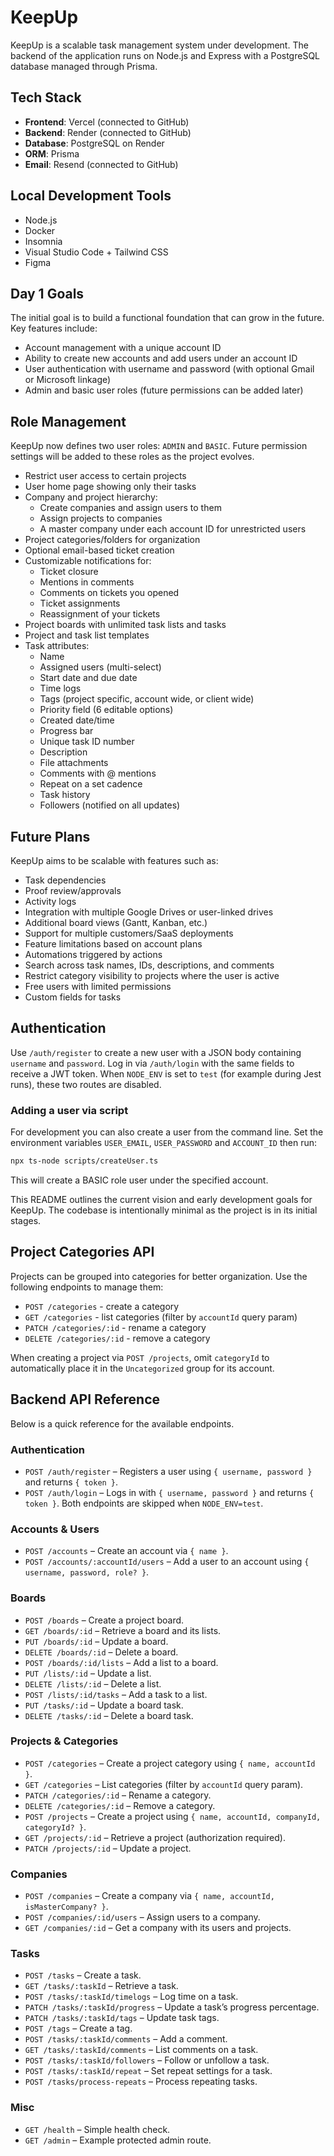 # KeepUp

KeepUp is a scalable task management system under development. The backend of the application runs on Node.js and Express with a PostgreSQL database managed through Prisma.

## Tech Stack

- **Frontend**: Vercel (connected to GitHub)
- **Backend**: Render (connected to GitHub)
- **Database**: PostgreSQL on Render
- **ORM**: Prisma
- **Email**: Resend (connected to GitHub)

## Local Development Tools

- Node.js
- Docker
- Insomnia
- Visual Studio Code + Tailwind CSS
- Figma

## Day 1 Goals

The initial goal is to build a functional foundation that can grow in the future. Key features include:

- Account management with a unique account ID
- Ability to create new accounts and add users under an account ID
- User authentication with username and password (with optional Gmail or Microsoft linkage)
- Admin and basic user roles (future permissions can be added later)

## Role Management
KeepUp now defines two user roles: `ADMIN` and `BASIC`. Future permission settings will be added to these roles as the project evolves.
- Restrict user access to certain projects
- User home page showing only their tasks
- Company and project hierarchy:
  - Create companies and assign users to them
  - Assign projects to companies
  - A master company under each account ID for unrestricted users
- Project categories/folders for organization
- Optional email-based ticket creation
- Customizable notifications for:
  - Ticket closure
  - Mentions in comments
  - Comments on tickets you opened
  - Ticket assignments
  - Reassignment of your tickets
- Project boards with unlimited task lists and tasks
- Project and task list templates
- Task attributes:
  - Name
  - Assigned users (multi-select)
  - Start date and due date
  - Time logs
  - Tags (project specific, account wide, or client wide)
  - Priority field (6 editable options)
  - Created date/time
  - Progress bar
  - Unique task ID number
  - Description
  - File attachments
  - Comments with @ mentions
  - Repeat on a set cadence
  - Task history
  - Followers (notified on all updates)

## Future Plans

KeepUp aims to be scalable with features such as:

- Task dependencies
- Proof review/approvals
- Activity logs
- Integration with multiple Google Drives or user-linked drives
- Additional board views (Gantt, Kanban, etc.)
- Support for multiple customers/SaaS deployments
- Feature limitations based on account plans
- Automations triggered by actions
- Search across task names, IDs, descriptions, and comments
- Restrict category visibility to projects where the user is active
- Free users with limited permissions
- Custom fields for tasks

## Authentication

Use `/auth/register` to create a new user with a JSON body containing `username` and `password`. Log in via `/auth/login` with the same fields to receive a JWT token.
When `NODE_ENV` is set to `test` (for example during Jest runs), these two routes are disabled.

### Adding a user via script

For development you can also create a user from the command line. Set the
environment variables `USER_EMAIL`, `USER_PASSWORD` and `ACCOUNT_ID` then run:

```bash
npx ts-node scripts/createUser.ts
```

This will create a BASIC role user under the specified account.

This README outlines the current vision and early development goals for KeepUp. The codebase is intentionally minimal as the project is in its initial stages.

## Project Categories API

Projects can be grouped into categories for better organization. Use the
following endpoints to manage them:

- `POST /categories` - create a category
- `GET /categories` - list categories (filter by `accountId` query param)
- `PATCH /categories/:id` - rename a category
- `DELETE /categories/:id` - remove a category

When creating a project via `POST /projects`, omit `categoryId` to automatically
place it in the `Uncategorized` group for its account.


## Backend API Reference

Below is a quick reference for the available endpoints.

### Authentication
- `POST /auth/register` – Registers a user using `{ username, password }` and returns `{ token }`.
- `POST /auth/login` – Logs in with `{ username, password }` and returns `{ token }`.
Both endpoints are skipped when `NODE_ENV=test`.

### Accounts & Users
- `POST /accounts` – Create an account via `{ name }`.
- `POST /accounts/:accountId/users` – Add a user to an account using `{ username, password, role? }`.

### Boards
- `POST /boards` – Create a project board.
- `GET /boards/:id` – Retrieve a board and its lists.
- `PUT /boards/:id` – Update a board.
- `DELETE /boards/:id` – Delete a board.
- `POST /boards/:id/lists` – Add a list to a board.
- `PUT /lists/:id` – Update a list.
- `DELETE /lists/:id` – Delete a list.
- `POST /lists/:id/tasks` – Add a task to a list.
- `PUT /tasks/:id` – Update a board task.
- `DELETE /tasks/:id` – Delete a board task.

### Projects & Categories
- `POST /categories` – Create a project category using `{ name, accountId }`.
- `GET /categories` – List categories (filter by `accountId` query param).
- `PATCH /categories/:id` – Rename a category.
- `DELETE /categories/:id` – Remove a category.
- `POST /projects` – Create a project using `{ name, accountId, companyId, categoryId? }`.
- `GET /projects/:id` – Retrieve a project (authorization required).
- `PATCH /projects/:id` – Update a project.

### Companies
- `POST /companies` – Create a company via `{ name, accountId, isMasterCompany? }`.
- `POST /companies/:id/users` – Assign users to a company.
- `GET /companies/:id` – Get a company with its users and projects.

### Tasks
- `POST /tasks` – Create a task.
- `GET /tasks/:taskId` – Retrieve a task.
- `POST /tasks/:taskId/timelogs` – Log time on a task.
- `PATCH /tasks/:taskId/progress` – Update a task’s progress percentage.
- `PATCH /tasks/:taskId/tags` – Update task tags.
- `POST /tags` – Create a tag.
- `POST /tasks/:taskId/comments` – Add a comment.
- `GET /tasks/:taskId/comments` – List comments on a task.
- `POST /tasks/:taskId/followers` – Follow or unfollow a task.
- `POST /tasks/:taskId/repeat` – Set repeat settings for a task.
- `POST /tasks/process-repeats` – Process repeating tasks.

### Misc
- `GET /health` – Simple health check.
- `GET /admin` – Example protected admin route.
